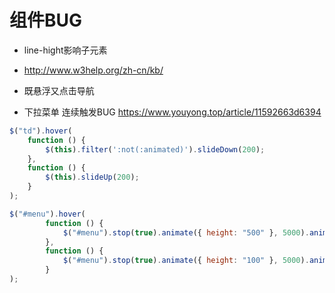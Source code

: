 # 组件BUG

- line-hight影响子元素

- <http://www.w3help.org/zh-cn/kb/>

- 既悬浮又点击导航

- 下拉菜单 连续触发BUG <https://www.youyong.top/article/11592663d6394>

```javascript
$("td").hover(
    function () {
        $(this).filter(':not(:animated)').slideDown(200);
    },
    function () {
        $(this).slideUp(200);
    }
);

$("#menu").hover(    
        function () {    
            $("#menu").stop(true).animate({ height: "500" }, 5000).animate({ width: "500px" }, 5000);    
        },    
        function () {    
            $("#menu").stop(true).animate({ height: "100" }, 5000).animate({ width: "100px" },5000);    
        }    
);
```
